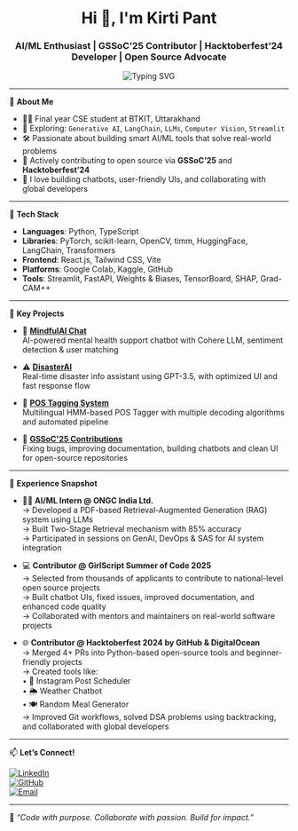 <h1 align="center">Hi 👋, I'm Kirti Pant</h1>
<h3 align="center">AI/ML Enthusiast | GSSoC’25 Contributor | Hacktoberfest’24 Developer | Open Source Advocate</h3>

<p align="center">
  <img src="https://readme-typing-svg.demolab.com?font=Fira+Code&size=22&pause=1000&color=F754B4&width=435&lines=Building+AI-powered+solutions.;Exploring+LLMs+%26+Vision+Models+%26+Transfer+Learning.;Contributing+to+GSSoC+2025+%F0%9F%92%BB;Hacktoberfest+Open+Source+Dev+%F0%9F%92%BE;Let%E2%80%99s+code+something+impactful!" alt="Typing SVG" />
</p>

---

🌟 **About Me**

- 👩‍💻 Final year CSE student at BTKIT, Uttarakhand  
- 🌱 Exploring: `Generative AI`, `LangChain`, `LLMs`, `Computer Vision`, `Streamlit`  
- 🛠️ Passionate about building smart AI/ML tools that solve real-world problems  
- 🤝 Actively contributing to open source via **GSSoC’25** and **Hacktoberfest’24**  
- 💬 I love building chatbots, user-friendly UIs, and collaborating with global developers  

---

🧰 **Tech Stack**

- **Languages**: Python, TypeScript  
- **Libraries**: PyTorch, scikit-learn, OpenCV, timm, HuggingFace, LangChain, Transformers  
- **Frontend**: React.js, Tailwind CSS, Vite  
- **Platforms**: Google Colab, Kaggle, GitHub  
- **Tools**: Streamlit, FastAPI, Weights & Biases, TensorBoard, SHAP, Grad-CAM++

---

🚀 **Key Projects**

- 💬 [**MindfulAI Chat**](https://github.com/Kirti-Pant/MindfulAI-Chat)  
  AI-powered mental health support chatbot with Cohere LLM, sentiment detection & user matching  

- ⚠️ [**DisasterAI**](https://github.com/Kirti-Pant/DisasterAI)  
  Real-time disaster info assistant using GPT-3.5, with optimized UI and fast response flow  

- 🧠 [**POS Tagging System**](https://github.com/Kirti-Pant/-Optimizing-POS-Tagging-using-HMM-A-Comparison-of-Algorithmic-Approaches)  
  Multilingual HMM-based POS Tagger with multiple decoding algorithms and automated pipeline  

- 🌸 [**GSSoC'25 Contributions**](https://github.com/Kirti-Pant)  
  Fixing bugs, improving documentation, building chatbots and clean UI for open-source repositories

---

💼 **Experience Snapshot**

- 👩‍💻 **AI/ML Intern @ ONGC India Ltd.**  
  → Developed a PDF-based Retrieval-Augmented Generation (RAG) system using LLMs  
  → Built Two-Stage Retrieval mechanism with 85% accuracy  
  → Participated in sessions on GenAI, DevOps & SAS for AI system integration  

- 💻 **Contributor @ GirlScript Summer of Code 2025**  
  → Selected from thousands of applicants to contribute to national-level open source projects  
  → Built chatbot UIs, fixed issues, improved documentation, and enhanced code quality  
  → Collaborated with mentors and maintainers on real-world software projects  

- 🌐 **Contributor @ Hacktoberfest 2024 by GitHub & DigitalOcean**  
  → Merged 4+ PRs into Python-based open-source tools and beginner-friendly projects  
  → Created tools like:  
    • 📅 Instagram Post Scheduler  
    • 🌦️ Weather Chatbot  
    • 🍽️ Random Meal Generator  
  → Improved Git workflows, solved DSA problems using backtracking, and collaborated with global developers

---

📫 **Let’s Connect!**

[![LinkedIn](https://img.shields.io/badge/-LinkedIn-blue?style=flat&logo=linkedin&logoColor=white)](https://www.linkedin.com/in/kirti-pant-90a790228/)  
[![GitHub](https://img.shields.io/badge/-GitHub-000?style=flat&logo=github)](https://github.com/Kirti-Pant)  
[![Email](https://img.shields.io/badge/-Email-D14836?style=flat&logo=gmail&logoColor=white)](mailto:pantkirti577@gmail.com)

---

💬 *“Code with purpose. Collaborate with passion. Build for impact.”*


